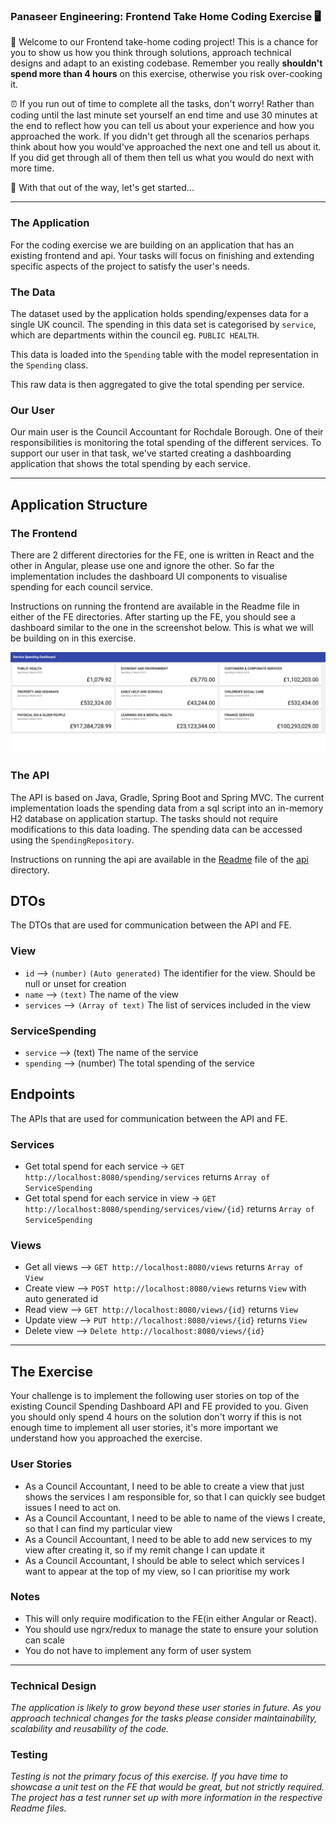### Panaseer Engineering: Frontend Take Home Coding Exercise 🖥️

👋 Welcome to our Frontend take-home coding project! This is a chance for you to show us how you think through solutions, approach technical designs and adapt to an existing codebase. Remember you really **shouldn't spend more than 4 hours** on this exercise, otherwise you risk over-cooking it.

⏰ If you run out of time to complete all the tasks, don't worry! Rather than coding until the last minute set yourself an end time and use 30 minutes at the end to reflect how you can tell us about your experience and how you approached the work. If you didn't get through all the scenarios perhaps think about how you would've approached the next one and tell us about it. If you did get through all of them then tell us what you would do next with more time.

🚀 With that out of the way, let's get started...

---

### The Application
For the coding exercise we are building on an application that has an existing frontend and api. Your tasks will focus on finishing and extending specific aspects of the project to satisfy the user's needs.

### The Data

The dataset used by the application holds spending/expenses data for a single UK council.
The spending in this data set is categorised by `service`, which are departments within the council eg. `PUBLIC HEALTH`.

This data is loaded into the `Spending` table with the model representation in the `Spending` class.

This raw data is then aggregated to give the total spending per service.

### Our User
Our main user is the Council Accountant for Rochdale Borough. One of their responsibilities is monitoring the total spending of the different services. To support our user in that task, we've started creating a dashboarding application that shows the total spending by each service.

---
## Application Structure
### The Frontend
There are 2 different directories for the FE, one is written in React and the other in Angular, please use one and ignore the other. So far the implementation includes the dashboard UI components to visualise spending for each council service.

Instructions on running the frontend are available in the Readme file in either of the FE directories. After starting up the FE, you should see a dashboard similar to the one in the screenshot below. This is what we will be building on in this exercise.

![Dashboard Screenshot](./council-spending-dashboard.png)

### The API
The API is based on Java, Gradle, Spring Boot and Spring MVC. The current implementation loads the spending data from a sql script into an in-memory H2 database on application startup. The tasks should not require modifications to this data loading. The spending data can be accessed using the `SpendingRepository`.

Instructions on running the api are available in the [Readme](./api/README.md) file of the [api](./api) directory.

## DTOs

The DTOs that are used for communication between the API and FE.

### View
* `id` --> `(number)` `(Auto generated)` The identifier for the view. Should be null or unset for creation
* `name` --> `(text)` The name of the view
* `services` --> `(Array of text)` The list of services included in the view


### ServiceSpending
* `service` --> (text) The name of the service
* `spending` --> (number) The total spending of the service


## Endpoints

The APIs that are used for communication between the API and FE.

### Services
* Get total spend for each service -> `GET http://localhost:8080/spending/services` returns `Array of ServiceSpending`
* Get total spend for each service in view ->  `GET http://localhost:8080/spending/services/view/{id}` returns `Array of ServiceSpending`

### Views
* Get all views --> `GET http://localhost:8080/views` returns `Array of View`
* Create view --> `POST http://localhost:8080/views` returns `View` with auto generated id
* Read view --> `GET http://localhost:8080/views/{id}` returns `View`
* Update view --> `PUT http://localhost:8080/views/{id}` returns `View`
* Delete view --> `Delete http://localhost:8080/views/{id}`

---

## The Exercise

Your challenge is to implement the following user stories on top of the existing Council Spending Dashboard API and FE provided to you.
Given you should only spend 4 hours on the solution don't worry if this is not enough time to implement all user stories, it's more important we understand how you approached the exercise.


### User Stories
* As a Council Accountant, I need to be able to create a view that just shows the services I am responsible for, so that I can quickly see budget issues I need to act on.
* As a Council Accountant, I need to be able to name of the views I create, so that I can find my particular view
* As a Council Accountant, I need to be able to add new services to my view after creating it, so if my remit change I can update it
* As a Council Accountant, I should be able to select which services I want to appear at the top of my view, so I can prioritise my work

### Notes
- This will only require modification to the FE(in either Angular or React).
- You should use ngrx/redux to manage the state to ensure your solution can scale
- You do not have to implement any form of user system

---

### Technical Design
*The application is likely to grow beyond these user stories in future. As you approach technical changes for the tasks please consider maintainability, scalability and reusability of the code.*

### Testing
*Testing is not the primary focus of this exercise. If you have time to showcase a unit test on the FE that would be great, but not strictly required. The project has a test runner set up with more information in the respective Readme files.*
